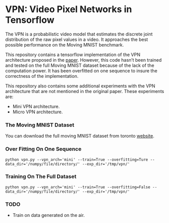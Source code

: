 # VPN: Video Pixel Networks in Tensorflow 
The VPN is a probabilistic video model that estimates the discrete joint distribution of the raw pixel values in a video. It approaches the best possible performance on the Moving MNIST benchmark. 

This repository contains a tensorflow implementation of the VPN architecture proposed in the [paper](https://arxiv.org/abs/1610.00527). However, this code hasn’t been trained and tested on the full Moving MNIST dataset because of the lack of the computation power. It has been overfitted on one sequence to insure the correctness of the implementation. 

This repository also contains some additional experiments with the VPN architecture that are not mentioned in the original paper. These experiments are:
* Mini VPN architecture.
* Micro VPN architecture.

### The Moving MNIST Dataset
You can download the full moving MNIST dataset from toronto [website](http://www.cs.toronto.edu/~nitish/unsupervised_video/). 

### Over Fitting On One Sequence
```
python vpn.py --vpn_arch='mini' --train=True --overfitting=Ture --data_dir='/numpy/file/directory/' --exp_dir='/tmp/vpn/'
```

### Training On The Full Dataset
```
python vpn.py --vpn_arch='mini' --train=True --overfitting=False --data_dir='/numpy/file/directory/' --exp_dir='/tmp/vpn/'
```

### TODO
* Train on data generated on the air.